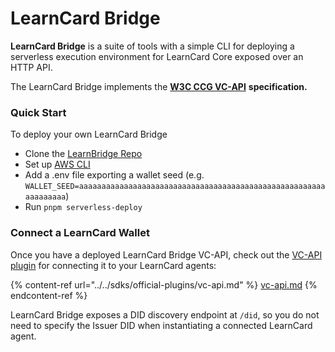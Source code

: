 # LearnCard Bridge

**LearnCard Bridge** is a suite of tools with a simple CLI for deploying a serverless execution environment for LearnCard Core exposed over an HTTP API.&#x20;

The LearnCard Bridge implements the [**W3C CCG VC-API**](https://w3c-ccg.github.io/vc-api/) **specification.**&#x20;

### Quick Start&#x20;

To deploy your own LearnCard Bridge&#x20;

* Clone the [LearnBridge Repo](https://github.com/learningeconomy/LearnCard/tree/main/packages/learn-card-bridge-http)
* Set up [AWS CLI](https://aws.amazon.com/cli/)
* Add a .env file exporting a wallet seed (e.g. `WALLET_SEED=aaaaaaaaaaaaaaaaaaaaaaaaaaaaaaaaaaaaaaaaaaaaaaaaaaaaaaaaaaaaaaaa`)
* Run `pnpm serverless-deploy`

### Connect a LearnCard Wallet

Once you have a deployed LearnCard Bridge VC-API, check out the [VC-API plugin](../../sdks/official-plugins/vc-api.md) for connecting it to your LearnCard agents:

{% content-ref url="../../sdks/official-plugins/vc-api.md" %}
[vc-api.md](../../sdks/official-plugins/vc-api.md)
{% endcontent-ref %}

LearnCard Bridge exposes a DID discovery endpoint at `/did`, so you do not need to specify the Issuer DID when instantiating a connected LearnCard agent.
